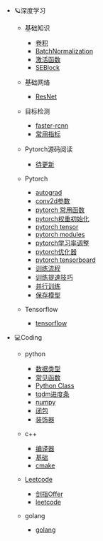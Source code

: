 - 🪐深度学习

  - 基础知识
    - [卷积](/dl/layer/convolution.md)
    - [BatchNormalization](/dl/layer/batchnormalization.md)
    - [激活函数](/dl/layer/activation.md)
    - [SEBlock](/dl/layer/se_block.md)

  - 基础网络
    - [ResNet](#)

  - 目标检测
    - [faster-rcnn](#)
    - [常用指标](/dl/od/evaluation.md)

  - Pytorch源码阅读
    - [待更新](#)

  - Pytorch
    - [autograd](/dl/pytorch/autograd.md)
    - [conv2d参数](/dl/pytorch/convolution.md)
    - [pytorch 常用函数](/dl/pytorch/pytorch_function.md)
    - [pytorch权重初始化](/dl/pytorch/torch_init.md)
    - [pytorch tensor](#)
    - [pytorch modules](/dl/pytorch/pytorch_modules.md)
    - [pytorch学习率调整](/dl/pytorch/lr_scheduler.md)
    - [pytorch优化器](/dl/pytorch/optimizer.md)
    - [pytorch tensorboard](/dl/pytorch/pytorch_tensorboard.md)
    - [训练流程](/dl/pytorch/train.md)
    - [训练提速技巧](/dl/pytorch/train_trick.md)
    - [并行训练](/dl/pytorch/parallelism.md)
    - [保存模型](/dl/pytorch/save.md)

  - Tensorflow
    - [tensorflow](/dl/tensorflow/tensorflow.md)

- 💻Coding
  - python
    - [数据类型](/coding/python/data_structures.md)
    - [常见函数](/coding/python/function.md)
    - [Python Class](/coding/python/class.md)
    - [tqdm进度条](/coding/python/tqdm.md)
    - [numpy](/coding/python/numpy.md)
    - [闭包](/coding/python/closure.md)
    - [装饰器](/coding/python/decorator.md)

  - c++
    - [编译器](/coding/cpp/compiler.md)
    - [基础](/coding/cpp/base.md)
    - [cmake](/coding/cpp/cmake.md)

  - [Leetcode](/coding/leetcode/guide.md)
    - [剑指Offer](/coding/leetcode/jz_offer.md)
    - [leetcode](/coding/leetcode/leetcode.md)

  - golang
    - [golang](1)